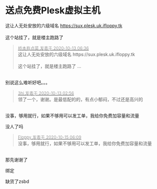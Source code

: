 # 送点免费Plesk虚拟主机


这让人无处安放的六级域名 https://sux.plesk.uk.ifloppy.tk<br />
<br />
这个站挂了，就是楼主跑路了

<div class="quote"><blockquote><font size="2"><a href="https://www.hostloc.com/forum.php?mod=redirect&amp;goto=findpost&amp;pid=9292041&amp;ptid=753024" target="_blank"><font color="#999999">桥本有点菜 发表于 2020-10-13 06:36</font></a></font><br />
这让人无处安放的六级域名 https://sux.plesk.uk.ifloppy.tk<br />
<br />
这个站挂了，就是楼主跑路了 ...</blockquote></div><br />
别说这么难听好吧。。。<img src="static/image/smiley/default/sweat.gif" smilieid="10" border="0" alt="" />

<div class="quote"><blockquote><font size="2"><a href="https://www.hostloc.com/forum.php?mod=redirect&amp;goto=findpost&amp;pid=9291987&amp;ptid=753024" target="_blank"><font color="#999999">3hi 发表于 2020-10-13 02:56</font></a></font><br />
领了一个，谢谢。是最低配的的，有点小郁闷，不过还是高兴的</blockquote></div><br />
没事，够用就行，如果不够用可以发工单，我给你免费加容量和流量

没人了吗<img src="static/image/smiley/yct/002.gif" smilieid="30" border="0" alt="" />

<div class="quote"><blockquote><font size="2"><a href="https://www.hostloc.com/forum.php?mod=redirect&amp;goto=findpost&amp;pid=9302451&amp;ptid=753024" target="_blank"><font color="#999999">Floppy 发表于 2020-10-15 06:09</font></a></font><br />
没事，够用就行，如果不够用可以发工单，我给你免费加容量和流量</blockquote></div><br />
那先谢谢了

绑定

缺货了zsbd
